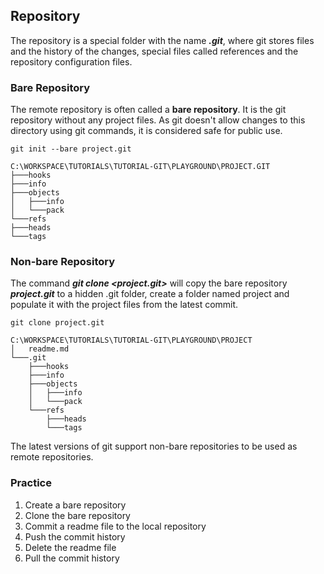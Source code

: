 ## Repository
The repository is a special folder with the name ***.git***, where git stores 
files and the history of the changes, special files called references and 
the repository configuration files. 

### Bare Repository

The remote repository is often called a **bare repository**. It is
the git repository without any project files. As git doesn't allow
changes to this directory using git commands, it is considered safe for 
public use. 

```
git init --bare project.git

C:\WORKSPACE\TUTORIALS\TUTORIAL-GIT\PLAYGROUND\PROJECT.GIT
├───hooks
├───info
├───objects
│   ├───info
│   └───pack
└───refs
├───heads
└───tags
```

### Non-bare Repository

The command ***git clone <project.git>*** will copy the bare repository
***project.git*** to a hidden .git folder, create a folder named project and 
populate it with the project files from the latest commit.

```
git clone project.git

C:\WORKSPACE\TUTORIALS\TUTORIAL-GIT\PLAYGROUND\PROJECT
│   readme.md
└───.git
    ├───hooks
    ├───info
    ├───objects
    │   ├───info
    │   └───pack
    └───refs
        ├───heads
        └───tags
```

The latest versions of git support non-bare repositories to be used as 
remote repositories.

### Practice
1. Create a bare repository
2. Clone the bare repository
3. Commit a readme file to the local repository
4. Push the commit history
5. Delete the readme file
6. Pull the commit history
